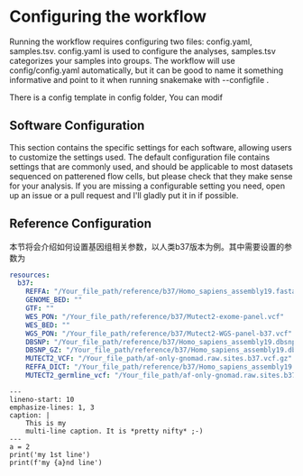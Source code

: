 # Configuring the workflow

Running the workflow requires configuring two files: config.yaml, samples.tsv. config.yaml is used to configure the analyses, samples.tsv categorizes your samples into groups. The workflow will use config/config.yaml automatically, but it can be good to name it something informative and point to it when running snakemake with --configfile <path>.

There is a config template in config folder, You can modif 

## Software Configuration

This section contains the specific settings for each software, allowing users to customize the settings used. The default configuration file contains settings that are commonly used, and should be applicable to most datasets sequenced on patterened flow cells, but please check that they make sense for your analysis. If you are missing a configurable setting you need, open up an issue or a pull request and I'll gladly put it in if possible.

## Reference Configuration

本节将会介绍如何设置基因组相关参数，以人类b37版本为例。其中需要设置的参数为


```yaml
resources:
  b37:
    REFFA: "/Your_file_path/reference/b37/Homo_sapiens_assembly19.fasta"
    GENOME_BED: ""
    GTF: ""
    WES_PON: "/Your_file_path/reference/b37/Mutect2-exome-panel.vcf"
    WES_BED: ""
    WGS_PON: "/Your_file_path/reference/b37/Mutect2-WGS-panel-b37.vcf"
    DBSNP: "/Your_file_path/reference/b37/Homo_sapiens_assembly19.dbsnp138.vcf"
    DBSNP_GZ: "/Your_file_path/reference/b37/Homo_sapiens_assembly19.dbsnp138.vcf.gz"
    MUTECT2_VCF: "/Your_file_path/af-only-gnomad.raw.sites.b37.vcf.gz"
    REFFA_DICT: "/Your_file_path/reference/b37/Homo_sapiens_assembly19.fasta"
    MUTECT2_germline_vcf: "/Your_file_path/af-only-gnomad.raw.sites.b37.vcf.gz"
```



```{code-block} python
---
lineno-start: 10
emphasize-lines: 1, 3
caption: |
    This is my
    multi-line caption. It is *pretty nifty* ;-)
---
a = 2
print('my 1st line')
print(f'my {a}nd line')
```